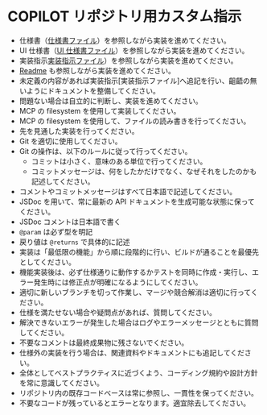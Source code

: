 # COPILOT リポジトリ用カスタム指示

- 仕様書（[仕様書ファイル](./specifications/specification.md)）を参照しながら実装を進めてください。
- UI 仕様書（[UI 仕様書ファイル](./specifications/ui_specification.md)）を参照しながら実装を進めてください。
- 実装指示[実装指示ファイル](./specifications/implementation_specifications.md)）を参照しながら実装を進めてください。
- [Readme](./README.md) も参照しながら実装を進めてください。
- 未定義の内容があれば実装指示[実装指示ファイル]へ追記を行い、齟齬の無いようにドキュメントを整備してください。
- 問題ない場合は自立的に判断し、実装を進めてください。
- MCP の filesystem を使用して実装してください。
- MCP の filesystem を使用して、ファイルの読み書きを行ってください。
- 先を見通した実装を行ってください。
- Git を適切に使用してください。
- Git の操作は、以下のルールに従って行ってください。
  - コミットは小さく、意味のある単位で行ってください。
  - コミットメッセージは、何をしたかだけでなく、なぜそれをしたのかも記述してください。
- コメントやコミットメッセージはすべて日本語で記述してください。
- JSDoc を用いて、常に最新の API ドキュメントを生成可能な状態に保ってください。
- JSDoc コメントは日本語で書く
- `@param` は必ず型を明記
- 戻り値は `@returns` で具体的に記述
- 実装は「最低限の機能」から順に段階的に行い、ビルドが通ることを最優先としてください。
- 機能実装後は、必ず仕様通りに動作するかテストを同時に作成・実行し、エラー発生時には修正点が明確になるようにしてください。
- 適切に新しいブランチを切って作業し、マージや競合解消は適切に行ってください。
- 仕様を満たせない場合や疑問点があれば、質問してください。
- 解決できないエラーが発生した場合はログやエラーメッセージとともに質問してください。
- 不要なコメントは最終成果物に残さないでください。
- 仕様外の実装を行う場合は、関連資料やドキュメントにも追記してください。
- 全体としてベストプラクティスに近づくよう、コーディング規約や設計方針を常に意識してください。
- リポジトリ内の既存コードベースは常に参照し、一貫性を保ってください。
- 不要なコードが残っているとエラーとなります。適宜除去してください。
